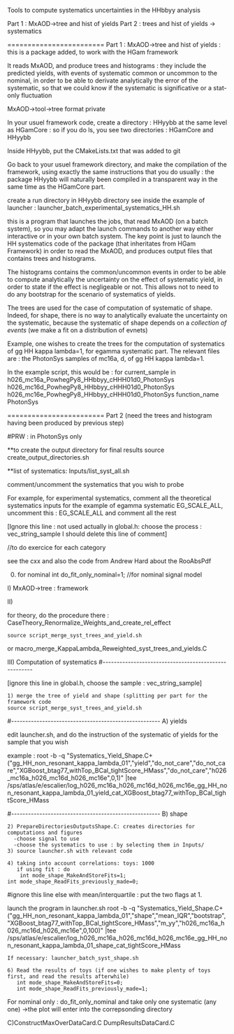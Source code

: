 Tools to compute systematics uncertainties in the HHbbyy analysis

Part 1 : MxAOD->tree and hist of yields
Part 2 : trees and hist of yields -> systematics

========================
Part 1 : MxAOD->tree and hist of yields : this is a package added, to work with the HGam framework

It reads MxAOD, and produce trees and histograms : they include the predicted yields, with events of systematic common or uncommon to the nominal, in order to be able to derivate analytically the error of the systematic, so that we could know if the systematic is significative or a stat-only fluctuation 

MxAOD->tool->tree format private

In your usuel framework code, create a directory :
HHyybb
at the same level as HGamCore : so if you do ls, you see two directories : HGamCore and HHyybb

Inside HHyybb, put the CMakeLists.txt that was added to git

Go back to your usuel framework directory, and make the compilation of the framework, using exactly the same instructions that you do usually : the package HHyybb will naturally been compiled in a transparent way in the same time as the HGamCore part.

create a run directory in HHyybb directory
see inside the example of launcher :
launcher_batch_experimental_systematics_HH.sh

this is a program that launches the jobs, that read MxAOD (on a batch system), so you may adapt the launch commands to another way either interactive or in your own batch system.
The key point is just to launch the HH systematics code of the package (that inheritates from HGam Framework) in order to read the MxAOD, and produces output files that contains trees and histograms.

The histograms contains the common/uncommon events in order to be able to compute analytically the uncertainty on the effect of systematic yield, in order to state if the effect is negligeable or not. This allows not to need to do any bootstrap for the scenario of systematics of yields.

The trees are used for the case of computation of systematic of shape. Indeed, for shape, there is no way to analytically evaluate the uncertainty on the systematic, because the systematic of shape depends on a *collection of events* (we make a fit on a distribution of evnets)

Example, one wishes to create the trees for the computation of systematics of gg HH kappa lambda=1, for egamma systematic part.
The relevant files are : the PhotonSys samples of mc16a, d, of gg HH kappa lambda=1.

In the example script, this would be :
for current_sample in h026_mc16a_PowhegPy8_HHbbyy_cHHH01d0_PhotonSys h026_mc16d_PowhegPy8_HHbbyy_cHHH01d0_PhotonSys h026_mc16e_PowhegPy8_HHbbyy_cHHH01d0_PhotonSys
    function_name PhotonSys

========================
Part 2 (need the trees and histogram having been produced by previous step)

#PRW : in PhotonSys only

**to create the output directory for final results
source create_output_directories.sh

**list of systematics:
Inputs/list_syst_all.sh

comment/uncomment the systematics that you wish to probe

For example, for experimental systematics, comment all the theoretical systematics inputs
for the example of egamma systematic EG_SCALE_ALL, uncomment this :
EG_SCALE_ALL
and comment all the rest

[Ignore this line : not used actually in global.h: choose the process : vec_string_sample 
I should delete this line of comment]


//to do exercice for each category

see the cxx and also the code from Andrew Hard about the RooAbsPdf

0) for nominal
int do_fit_only_nominal=1; //for nominal signal model

I) MxAOD->tree : framework

II)

for theory, do the procedure there : CaseTheory_Renormalize_Weights_and_create_rel_effect

    source script_merge_syst_trees_and_yield.sh
 or macro_merge_KappaLambda_Reweighted_syst_trees_and_yields.C

III) Computation of systematics
#-----------------------------------------------------

[ignore this line in global.h, choose the sample : vec_string_sample]

    1) merge the tree of yield and shape (splitting per part for the framework code
    source script_merge_syst_trees_and_yield.sh
#-----------------------------------------------------
    A) yields

edit launcher.sh, and do the instruction of the systematic of yields for the sample that you wish

example :
root -b -q "Systematics_Yield_Shape.C+(\"gg_HH_non_resonant_kappa_lambda_01\",\"yield\",\"do_not_care\",\"do_not_care\",\"XGBoost_btag77_withTop_BCal_tightScore_HMass\",\"do_not_care\",\"h026_mc16a_h026_mc16d_h026_mc16e\",0,1)" |tee /sps/atlas/e/escalier/log_h026_mc16a_h026_mc16d_h026_mc16e_gg_HH_non_resonant_kappa_lambda_01_yield_cat_XGBoost_btag77_withTop_BCal_tightScore_HMass

#-----------------------------------------------------
    B) shape
       
    2) PrepareDirectoriesOutputsShape.C: creates directories for computations and figures
      -choose signal to use
      -choose the systematics to use : by selecting them in Inputs/
    3) source launcher.sh with relevant code

    4) taking into account correlations: toys: 1000
       if using fit : do
        int mode_shape_MakeAndStoreFits=1;
	int mode_shape_ReadFits_previously_made=0;

#ignore this line       else with mean/interquartile : put the two flags at 1.

launch the program in launcher.sh
root -b -q "Systematics_Yield_Shape.C+(\"gg_HH_non_resonant_kappa_lambda_01\",\"shape\",\"mean_IQR\",\"bootstrap\",\"XGBoost_btag77_withTop_BCal_tightScore_HMass\",\"m_yy\",\"h026_mc16a_h026_mc16d_h026_mc16e\",0,100)" |tee /sps/atlas/e/escalier/log_h026_mc16a_h026_mc16d_h026_mc16e_gg_HH_non_resonant_kappa_lambda_01_shape_cat_tightScore_HMass


    If necessary: launcher_batch_syst_shape.sh

    6) Read the results of toys (if one wishes to make plenty of toys first, and read the results afterwhile)
       int mode_shape_MakeAndStoreFits=0;
       int mode_shape_ReadFits_previously_made=1;

For nominal only :
do_fit_only_nominal
and take only one systematic (any one)
->the plot will enter into the correpsonding directory

C)ConstructMaxOverDataCard.C
DumpResultsDataCard.C
